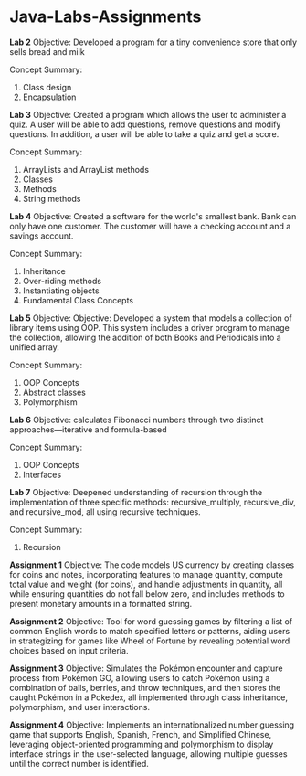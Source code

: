 # Java-Labs-Assignments

**Lab 2**
Objective: Developed a program for a tiny convenience store that only sells bread and milk

Concept Summary:
1. Class design
2. Encapsulation

**Lab 3**
Objective: Created a program which allows the user to administer a quiz. A user will be able to add questions, remove questions and modify questions. In addition, a user will be able to take a quiz and get a score.

Concept Summary: 
1. ArrayLists and ArrayList methods
2. Classes
3. Methods
4. String methods

**Lab 4**
Objective: Created a software for the world's smallest bank. Bank can only have one customer. The customer will have a checking account and a savings account.

Concept Summary:
1. Inheritance
2. Over-riding methods
3. Instantiating objects
4. Fundamental Class Concepts

**Lab 5**
Objective: Objective: Developed a system that models a collection of library items using OOP. This system includes a driver program to manage the collection, allowing the addition of both Books and Periodicals into a unified array.

Concept Summary:
1. OOP Concepts
2. Abstract classes
3. Polymorphism

**Lab 6**
Objective: calculates Fibonacci numbers through two distinct approaches—iterative and formula-based

Concept Summary:
1. OOP Concepts
2. Interfaces

**Lab 7**
Objective: Deepened understanding of recursion through the implementation of three specific methods: recursive_multiply, recursive_div, and recursive_mod, all using recursive techniques. 

Concept Summary:
1. Recursion


**Assignment 1**
Objective: The code models US currency by creating classes for coins and notes, incorporating features to manage quantity, compute total value and weight (for coins), and handle adjustments in quantity, all while ensuring quantities do not fall below zero, and includes methods to present monetary amounts in a formatted string.

**Assignment 2**
Objective:  Tool for word guessing games by filtering a list of common English words to match specified letters or patterns, aiding users in strategizing for games like Wheel of Fortune by revealing potential word choices based on input criteria.

**Assignment 3**
Objective: Simulates the Pokémon encounter and capture process from Pokémon GO, allowing users to catch Pokémon using a combination of balls, berries, and throw techniques, and then stores the caught Pokémon in a Pokedex, all implemented through class inheritance, polymorphism, and user interactions.

**Assignment 4**
Objective: Implements an internationalized number guessing game that supports English, Spanish, French, and Simplified Chinese, leveraging object-oriented programming and polymorphism to display interface strings in the user-selected language, allowing multiple guesses until the correct number is identified.

